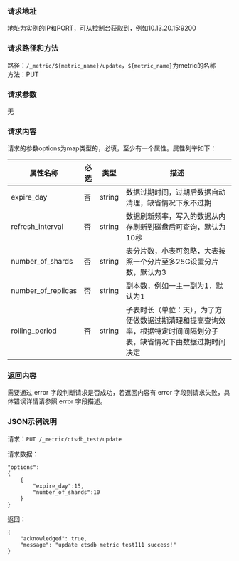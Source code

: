 ### 请求地址 ###
地址为实例的IP和PORT，可从控制台获取到，例如10.13.20.15:9200
### 请求路径和方法 ###
路径：`/_metric/${metric_name}/update`，`${metric_name}`为metric的名称<br/>
方法：PUT
### 请求参数 ###
无
### 请求内容 ###
请求的参数options为map类型的，必填，至少有一个属性。属性列举如下：

| 属性名称        | 必选            | 类型            | 描述            |
|---------|---------|---------|---------|
| expire_day     | 否              | string          | 数据过期时间，过期后数据自动清理，缺省情况下永不过期 |
| refresh_interval | 否              | string          | 数据刷新频率，写入的数据从内存刷新到磁盘后可查询，默认为10秒 |
| number_of_shards | 否              | string          | 表分片数，小表可忽略，大表按照一个分片至多25G设置分片数，默认为3 |
| number_of_replicas | 否              | string          | 副本数，例如一主一副为1，默认为1 |
| rolling_period | 否              | string          | 子表时长（单位：天），为了方便做数据过期清理和提高查询效率，根据特定时间间隔划分子表，缺省情况下由数据过期时间决定 |

### 返回内容 ###
需要通过 error 字段判断请求是否成功，若返回内容有 error 字段则请求失败，具体错误详情请参照 error 字段描述。
### JSON示例说明 ###
请求：`PUT /_metric/ctsdb_test/update`

请求数据：

    "options":
	{
	    {
		    "expire_day":15,
		    "number_of_shards":10
	    }
    }

返回：

    {
	    "acknowledged": true,
	    "message": "update ctsdb metric test111 success!"
    }
